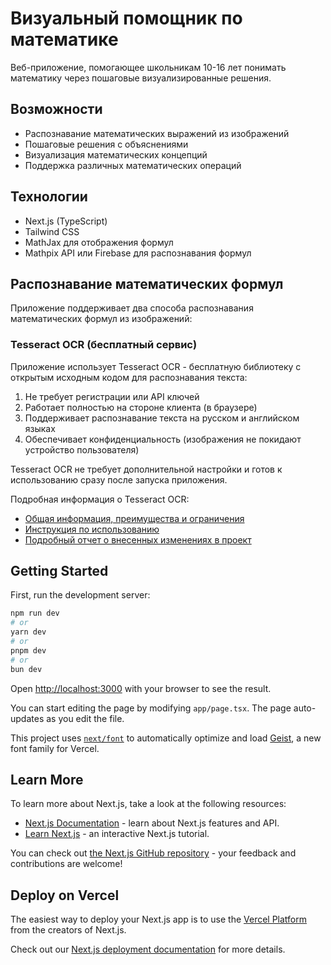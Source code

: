# Визуальный помощник по математике

Веб-приложение, помогающее школьникам 10-16 лет понимать математику через пошаговые визуализированные решения.

## Возможности

- Распознавание математических выражений из изображений
- Пошаговые решения с объяснениями
- Визуализация математических концепций
- Поддержка различных математических операций

## Технологии

- Next.js (TypeScript)
- Tailwind CSS
- MathJax для отображения формул
- Mathpix API или Firebase для распознавания формул

## Распознавание математических формул

Приложение поддерживает два способа распознавания математических формул из изображений:

### Tesseract OCR (бесплатный сервис)

Приложение использует Tesseract OCR - бесплатную библиотеку с открытым исходным кодом для распознавания текста:
1. Не требует регистрации или API ключей
2. Работает полностью на стороне клиента (в браузере)
3. Поддерживает распознавание текста на русском и английском языках
4. Обеспечивает конфиденциальность (изображения не покидают устройство пользователя)

Tesseract OCR не требует дополнительной настройки и готов к использованию сразу после запуска приложения.

Подробная информация о Tesseract OCR:
- [Общая информация, преимущества и ограничения](./docs/tesseract-info.md)
- [Инструкция по использованию](./docs/tesseract-usage.md)
- [Подробный отчет о внесенных изменениях в проект](./docs/project-changes-report.md)

## Getting Started

First, run the development server:

```bash
npm run dev
# or
yarn dev
# or
pnpm dev
# or
bun dev
```

Open [http://localhost:3000](http://localhost:3000) with your browser to see the result.

You can start editing the page by modifying `app/page.tsx`. The page auto-updates as you edit the file.

This project uses [`next/font`](https://nextjs.org/docs/app/building-your-application/optimizing/fonts) to automatically optimize and load [Geist](https://vercel.com/font), a new font family for Vercel.

## Learn More

To learn more about Next.js, take a look at the following resources:

- [Next.js Documentation](https://nextjs.org/docs) - learn about Next.js features and API.
- [Learn Next.js](https://nextjs.org/learn) - an interactive Next.js tutorial.

You can check out [the Next.js GitHub repository](https://github.com/vercel/next.js) - your feedback and contributions are welcome!

## Deploy on Vercel

The easiest way to deploy your Next.js app is to use the [Vercel Platform](https://vercel.com/new?utm_medium=default-template&filter=next.js&utm_source=create-next-app&utm_campaign=create-next-app-readme) from the creators of Next.js.

Check out our [Next.js deployment documentation](https://nextjs.org/docs/app/building-your-application/deploying) for more details.
